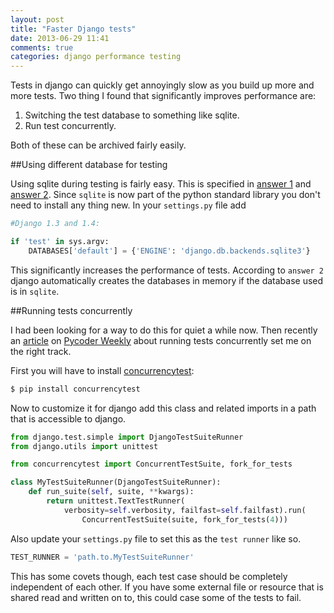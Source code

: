 ```yaml
---
layout: post
title: "Faster Django tests"
date: 2013-06-29 11:41
comments: true
categories: django performance testing
---
```

Tests in django can quickly get annoyingly slow as you build up more and more tests. Two thing I found that significantly improves performance are:

1. Switching the test database to something like sqlite.
2. Run test concurrently.

Both of these can be archived fairly easily.

##Using different database for testing

Using sqlite during testing is fairly easy. This is specified in [answer 1](http://stackoverflow.com/questions/3799061/speeding-up-django-testing) and [answer 2](http://stackoverflow.com/questions/3096148/how-to-run-djangos-test-database-only-in-memory). Since `sqlite` is now part of the python standard library you don't need to install any thing new. In your `settings.py` file add
```python
#Django 1.3 and 1.4:

if 'test' in sys.argv:
    DATABASES['default'] = {'ENGINE': 'django.db.backends.sqlite3'}
```

This significantly increases the performance of tests. According to `answer 2` django automatically creates the databases in memory if the database used is in `sqlite`.

##Running tests concurrently

I had been looking for a way to do this for quiet a while now. Then recently an [article](http://coreygoldberg.blogspot.ca/2013/06/python-concurrencytest-running.html) on [Pycoder Weekly](http://pycoders.com/) about running tests concurrently set me on the right track.

First you will have to install [concurrencytest](https://github.com/cgoldberg/concurrencytest):

```sh
$ pip install concurrencytest
```
Now to customize it for django add this class and related imports in a path that is accessible to django.

```python
from django.test.simple import DjangoTestSuiteRunner
from django.utils import unittest

from concurrencytest import ConcurrentTestSuite, fork_for_tests

class MyTestSuiteRunner(DjangoTestSuiteRunner):
    def run_suite(self, suite, **kwargs):
        return unittest.TextTestRunner(
            verbosity=self.verbosity, failfast=self.failfast).run(
                ConcurrentTestSuite(suite, fork_for_tests(4)))
```

Also update your `settings.py` file to set this as the `test runner` like so.
```python
TEST_RUNNER = 'path.to.MyTestSuiteRunner'
```

This has some covets though, each test case should be completely independent of each other. If you have some external file or resource that is shared read and written on to, this could case some of the tests to fail.
